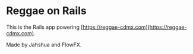 # Reggae on Rails

This is the Rails app powering [https://reggae-cdmx.com](https://reggae-cdmx.com).

Made by Jahshua and FlowFX.
